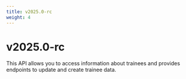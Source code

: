 ```yaml
---
title: v2025.0-rc
weight: 4
---
```


# v2025.0-rc

This API allows you to access information about trainees and provides endpoints to update and create trainee data.
